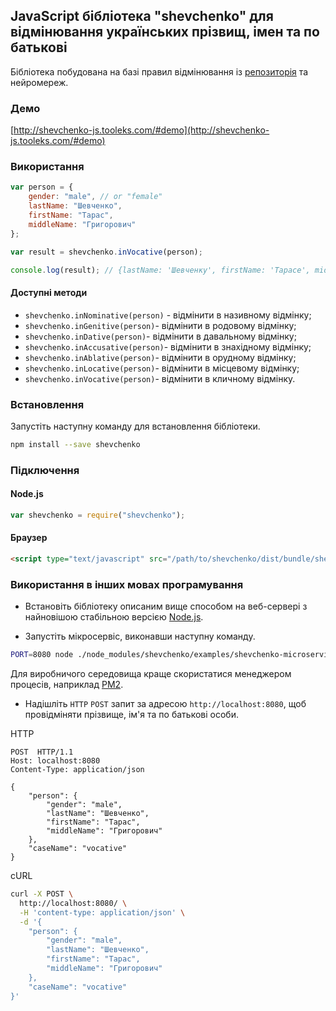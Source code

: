 ## JavaScript бібліотека "shevchenko" для відмінювання українських прізвищ, імен та по батькові

Бібліотека побудована на базі правил відмінювання із [репозиторія](https://github.com/tooleks/shevchenko-rules) та нейромереж.

### Демо

[http://shevchenko-js.tooleks.com/#demo](http://shevchenko-js.tooleks.com/#demo)

### Використання

```JavaScript
var person = {
    gender: "male", // or "female"
    lastName: "Шевченко",
    firstName: "Тарас",
    middleName: "Григорович"
};

var result = shevchenko.inVocative(person);

console.log(result); // {lastName: 'Шевченку', firstName: 'Тарасе', middleName: 'Григоровичу'}
```

#### Доступні методи

- `shevchenko.inNominative(person)` - відмінити в називному відмінку;
- `shevchenko.inGenitive(person)`- відмінити в родовому відмінку;
- `shevchenko.inDative(person)`- відмінити в давальному відмінку;
- `shevchenko.inAccusative(person)`- відмінити в знахідному відмінку;
- `shevchenko.inAblative(person)`- відмінити в орудному відмінку;
- `shevchenko.inLocative(person)`- відмінити в місцевому відмінку;
- `shevchenko.inVocative(person)`- відмінити в кличному відмінку.

### Встановлення

Запустіть наступну команду для встановлення бібліотеки.

```bash
npm install --save shevchenko
```

### Підключення

#### Node.js

```JavaScript
var shevchenko = require("shevchenko");
```

#### Браузер

```HTML
<script type="text/javascript" src="/path/to/shevchenko/dist/bundle/shevchenko.min.js"></script>
```

### Використання в інших мовах програмування

* Встановіть бібліотеку описаним вище способом на веб-сервері з найновішою стабільною версією [Node.js](https://nodejs.org).

* Запустіть мікросервіс, виконавши наступну команду.
 
```bash
PORT=8080 node ./node_modules/shevchenko/examples/shevchenko-microservice.js
```

Для виробничого середовища краще скористатися менеджером процесів, наприклад [PM2](http://pm2.keymetrics.io). 

* Надішліть `HTTP` `POST` запит за адресою `http://localhost:8080`, щоб провідміняти прізвище, ім'я та по батькові особи.

HTTP

```HTTP
POST  HTTP/1.1
Host: localhost:8080
Content-Type: application/json

{
	"person": {
		"gender": "male",
		"lastName": "Шевченко",
		"firstName": "Тарас",
		"middleName": "Григорович"
	},
	"caseName": "vocative"
}
```

cURL

```bash
curl -X POST \
  http://localhost:8080/ \
  -H 'content-type: application/json' \
  -d '{
	"person": {
		"gender": "male",
		"lastName": "Шевченко",
		"firstName": "Тарас",
		"middleName": "Григорович"
	},
	"caseName": "vocative"
}'
```
